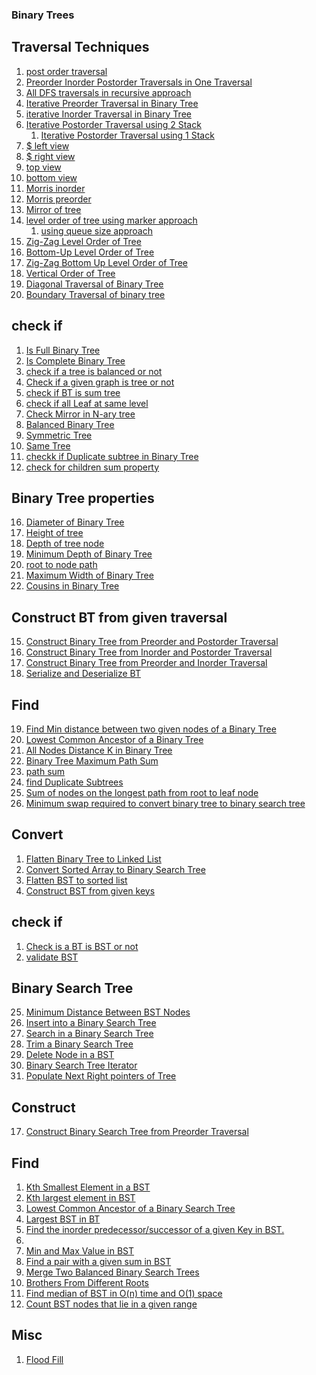 ### Binary Trees
## Traversal Techniques
1. [post order traversal](https://leetcode.com/problems/binary-tree-postorder-traversal/)
2. [Preorder Inorder Postorder Traversals in One Traversal]()
3. [All DFS traversals in recursive approach](https://www.hackerrank.com/contests/smart-interviews/challenges/si-tree-traversals/submissions/code/1341050501)
16. [Iterative Preorder Traversal in Binary Tree](https://leetcode.com/problems/binary-tree-preorder-traversal/submissions/)
17. [iterative Inorder Traversal in Binary Tree](https://leetcode.com/problems/binary-tree-inorder-traversal/submissions/)
18. [Iterative Postorder Traversal using 2 Stack](https://leetcode.com/problems/binary-tree-postorder-traversal/submissions/)
    1. [Iterative Postorder Traversal using 1 Stack]()
5. [$ left view](https://practice.geeksforgeeks.org/problems/left-view-of-binary-tree/1/#)
6. [$ right view](https://leetcode.com/problems/binary-tree-right-side-view/submissions/)
7. [top view](https://www.hackerrank.com/challenges/tree-top-view/submissions/code/272014634)
8. [bottom view]()
9. [Morris inorder]()
10. [Morris preorder]()
11. [Mirror of tree]()
12. [level order of tree using marker approach](https://www.hackerrank.com/contests/smart-interviews/challenges/si-level-order-of-tree/submissions/code/1340384574)
    1. [using queue size approach](https://leetcode.com/problems/binary-tree-level-order-traversal/)
13. [Zig-Zag Level Order of Tree](https://www.hackerrank.com/contests/smart-interviews/challenges/si-zig-zag-level-order-of-tree/submissions/code/1342572462)
14. [Bottom-Up Level Order of Tree](https://www.hackerrank.com/contests/smart-interviews/challenges/si-bottom-up-level-order-of-tree/submissions/code/1342447069)
15. [Zig-Zag Bottom Up Level Order of Tree](https://www.hackerrank.com/contests/smart-interviews/challenges/si-zig-zag-bottom-up-level-order-of-tree/submissions/code/1342534702)
16. [Vertical Order of Tree](https://leetcode.com/submissions/detail/708423472/)
19. [Diagonal Traversal of Binary Tree](https://www.interviewbit.com/problems/diagonal-traversal/submissions/)
20. [Boundary Traversal of binary tree]()

## check if 
1. [Is Full Binary Tree](https://www.hackerrank.com/contests/smart-interviews/challenges/si-is-full-binary-tree/submissions/code/1342379581)
14. [Is Complete Binary Tree](https://www.hackerrank.com/contests/smart-interviews/challenges/si-is-complete-binary-tree/submissions/code/1343579375)
15. [check if a tree is balanced or not]()
16. [Check if a given graph is tree or not]()
17. [check if BT is sum tree]()
18. [check if all Leaf at same level]()
19. [Check Mirror in N-ary tree]()
20. [Balanced Binary Tree](https://leetcode.com/problems/balanced-binary-tree/)
21. [Symmetric Tree](https://leetcode.com/problems/symmetric-tree/)
43. [Same Tree](https://leetcode.com/problems/same-tree/)
44. [checkk if Duplicate subtree in Binary Tree]()
45. [check for children sum property]()

## Binary Tree properties
16. [Diameter of Binary Tree](https://leetcode.com/problems/diameter-of-binary-tree/)
17. [Height of tree](https://www.hackerrank.com/contests/smart-interviews/challenges/si-height-of-tree/submissions/code/1340382144)
18. [Depth of tree node](https://www.hackerrank.com/contests/smart-interviews/challenges/si-depth-of-tree-nodes/submissions/code/1342400523)
19. [Minimum Depth of Binary Tree](https://leetcode.com/problems/minimum-depth-of-binary-tree/)
20. [root to node path](IB)
21. [Maximum Width of Binary Tree](https://leetcode.com/problems/maximum-width-of-binary-tree/)
22. [Cousins in Binary Tree](https://leetcode.com/problems/cousins-in-binary-tree/)

## Construct BT from given traversal
15. [Construct Binary Tree from Preorder and Postorder Traversal](https://leetcode.com/problems/construct-binary-tree-from-preorder-and-postorder-traversal/)
16. [Construct Binary Tree from Inorder and Postorder Traversal](https://leetcode.com/problems/construct-binary-tree-from-inorder-and-postorder-traversal/)
41. [Construct Binary Tree from Preorder and Inorder Traversal](https://leetcode.com/problems/construct-binary-tree-from-preorder-and-inorder-traversal/)
18. [Serialize and Deserialize BT](https://leetcode.com/problems/serialize-and-deserialize-binary-tree/)

## Find 
19. [Find Min distance between two given nodes of a Binary Tree]() 
20. [Lowest Common Ancestor of a Binary Tree](https://leetcode.com/problems/lowest-common-ancestor-of-a-binary-tree/)
21. [All Nodes Distance K in Binary Tree](https://leetcode.com/problems/all-nodes-distance-k-in-binary-tree/)
22. [Binary Tree Maximum Path Sum](https://leetcode.com/problems/binary-tree-maximum-path-sum/)
23. [path sum](https://leetcode.com/problems/path-sum/)
24. [find Duplicate Subtrees]()
25. [Sum of nodes on the longest path from root to leaf node]()
26. [Minimum swap required to convert binary tree to binary search tree]()

## Convert
1. [Flatten Binary Tree to Linked List](https://leetcode.com/problems/flatten-binary-tree-to-linked-list/)
2. [Convert Sorted Array to Binary Search Tree](https://leetcode.com/problems/convert-sorted-array-to-binary-search-tree/)
3. [Flatten BST to sorted list ]()
4. [Construct BST from given keys](https://leetcode.com/problems/convert-sorted-array-to-binary-search-tree/)

## check if
1. [Check is a BT is BST or not]()
2. [validate BST](https://leetcode.com/problems/validate-binary-search-tree/)

## Binary Search Tree
25. [Minimum Distance Between BST Nodes](https://leetcode.com/problems/minimum-distance-between-bst-nodes/)
23. [Insert into a Binary Search Tree](https://leetcode.com/problems/insert-into-a-binary-search-tree/)
24. [Search in a Binary Search Tree](https://leetcode.com/problems/search-in-a-binary-search-tree/)
26. [Trim a Binary Search Tree](https://leetcode.com/problems/trim-a-binary-search-tree/)
28. [Delete Node in a BST](https://leetcode.com/problems/delete-node-in-a-bst/)
31. [Binary Search Tree Iterator](https://leetcode.com/problems/binary-search-tree-iterator/)
32. [Populate Next Right pointers of Tree](https://leetcode.com/problems/populating-next-right-pointers-in-each-node/)

## Construct
17. [Construct Binary Search Tree from Preorder Traversal](https://leetcode.com/problems/construct-binary-search-tree-from-preorder-traversal/)

## Find
1. [Kth Smallest Element in a BST](https://leetcode.com/problems/kth-smallest-element-in-a-bst/)
34. [Kth largest element in BST](https://practice.geeksforgeeks.org/problems/kth-largest-element-in-bst/1)
35. [Lowest Common Ancestor of a Binary Search Tree](https://leetcode.com/problems/lowest-common-ancestor-of-a-binary-search-tree/)
36. [Largest BST in BT](https://leetcode.com/problems/maximum-sum-bst-in-binary-tree/)
37. [Find the inorder predecessor/successor of a given Key in BST.](https://practice.geeksforgeeks.org/problems/predecessor-and-successor/1)
38. 
39. [Min and Max Value in BST]()
40. [Find a pair with a given sum in BST](https://leetcode.com/problems/two-sum-iv-input-is-a-bst/)
41. [Merge Two Balanced Binary Search Trees]()
42. [Brothers From Different Roots]()
43. [Find median of BST in O(n) time and O(1) space]()
44. [Count BST nodes that lie in a given range]()

## Misc
1. [Flood Fill](https://leetcode.com/problems/flood-fill/)
